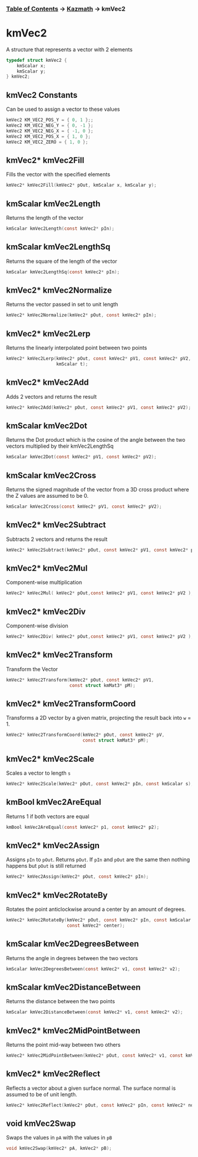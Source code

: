 ### [Table of Contents](../Lua.md) -> [Kazmath](kazmath.md) -> kmVec2

# kmVec2
A structure that represents a vector with 2 elements
```c
typedef struct kmVec2 {
    kmScalar x;
    kmScalar y;
} kmVec2;
```
## kmVec2 Constants
Can be used to assign a vector to these values
```c
kmVec2 KM_VEC2_POS_Y = { 0, 1 };;
kmVec2 KM_VEC2_NEG_Y = { 0, -1 };
kmVec2 KM_VEC2_NEG_X = { -1, 0 };
kmVec2 KM_VEC2_POS_X = { 1, 0 };
kmVec2 KM_VEC2_ZERO = { 1, 0 };
```
## kmVec2* kmVec2Fill
Fills the vector with the specified elements
```c
kmVec2* kmVec2Fill(kmVec2* pOut, kmScalar x, kmScalar y);
```
## kmScalar kmVec2Length
Returns the length of the vector
```c
kmScalar kmVec2Length(const kmVec2* pIn);
```
## kmScalar kmVec2LengthSq
Returns the square of the length of the vector
```c
kmScalar kmVec2LengthSq(const kmVec2* pIn);
```
## kmVec2* kmVec2Normalize
Returns the vector passed in set to unit length
```c
kmVec2* kmVec2Normalize(kmVec2* pOut, const kmVec2* pIn);
```
## kmVec2* kmVec2Lerp
Returns the linearly interpolated point between two points
```c
kmVec2* kmVec2Lerp(kmVec2* pOut, const kmVec2* pV1, const kmVec2* pV2,
                   kmScalar t);
```
## kmVec2* kmVec2Add
Adds 2 vectors and returns the result
```c
kmVec2* kmVec2Add(kmVec2* pOut, const kmVec2* pV1, const kmVec2* pV2);
```
## kmScalar kmVec2Dot
Returns the Dot product which is the cosine of the angle between
the two vectors multiplied by their kmVec2LengthSq
```c
kmScalar kmVec2Dot(const kmVec2* pV1, const kmVec2* pV2);
```
## kmScalar kmVec2Cross
Returns the signed magnitude of the vector from a 3D cross product where the Z values are assumed to be 0.   
```c
kmScalar kmVec2Cross(const kmVec2* pV1, const kmVec2* pV2);
```
## kmVec2* kmVec2Subtract
Subtracts 2 vectors and returns the result
```c
kmVec2* kmVec2Subtract(kmVec2* pOut, const kmVec2* pV1, const kmVec2* pV2);
```
## kmVec2* kmVec2Mul
Component-wise multiplication
```c
kmVec2* kmVec2Mul( kmVec2* pOut,const kmVec2* pV1, const kmVec2* pV2 );
```
## kmVec2* kmVec2Div
Component-wise division
```c
kmVec2* kmVec2Div( kmVec2* pOut,const kmVec2* pV1, const kmVec2* pV2 );
```
## kmVec2* kmVec2Transform
Transform the Vector
```c
kmVec2* kmVec2Transform(kmVec2* pOut, const kmVec2* pV1,
                        const struct kmMat3* pM);
```
## kmVec2* kmVec2TransformCoord
Transforms a 2D vector by a given matrix, projecting the result
back into `w` = 1.
```c
kmVec2* kmVec2TransformCoord(kmVec2* pOut, const kmVec2* pV,
                             const struct kmMat3* pM);
```
## kmVec2* kmVec2Scale
Scales a vector to length `s`
```c
kmVec2* kmVec2Scale(kmVec2* pOut, const kmVec2* pIn, const kmScalar s);
```
## kmBool kmVec2AreEqual
Returns 1 if both vectors are equal
```c
kmBool kmVec2AreEqual(const kmVec2* p1, const kmVec2* p2);
```
## kmVec2* kmVec2Assign
Assigns `pIn` to `pOut`. Returns `pOut`. If `pIn` and `pOut` are the same
then nothing happens but `pOut` is still returned
```c
kmVec2* kmVec2Assign(kmVec2* pOut, const kmVec2* pIn);
```
## kmVec2* kmVec2RotateBy
Rotates the point anticlockwise around a center by an amount of
degrees.
```c
kmVec2* kmVec2RotateBy(kmVec2* pOut, const kmVec2* pIn, const kmScalar degrees,
                       const kmVec2* center);
```
## kmScalar kmVec2DegreesBetween
Returns the angle in degrees between the two vectors
```c
kmScalar kmVec2DegreesBetween(const kmVec2* v1, const kmVec2* v2);
```
## kmScalar kmVec2DistanceBetween
Returns the distance between the two points
```c
kmScalar kmVec2DistanceBetween(const kmVec2* v1, const kmVec2* v2);
```
## kmVec2* kmVec2MidPointBetween
Returns the point mid-way between two others
```c
kmVec2* kmVec2MidPointBetween(kmVec2* pOut, const kmVec2* v1, const kmVec2* v2);
```
## kmVec2* kmVec2Reflect
Reflects a vector about a given surface normal. The surface normal
is assumed to be of unit length.
```c
kmVec2* kmVec2Reflect(kmVec2* pOut, const kmVec2* pIn, const kmVec2* normal);
```
## void kmVec2Swap
Swaps the values in `pA` with the values in `pB`
```c
void kmVec2Swap(kmVec2* pA, kmVec2* pB);
```
